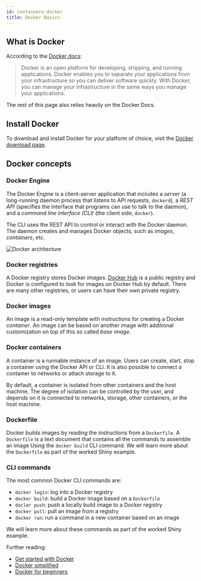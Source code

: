 ```yaml
---
id: containers-docker
title: Docker Basics
---
```


## What is Docker

According to the [Docker docs](https://docs.docker.com/):

> Docker is an open platform for developing, shipping, and running applications. Docker enables you to separate your applications from your infrastructure so you can deliver software quickly. With Docker, you can manage your infrastructure in the same ways you manage your applications.

The rest of this page also relies heavily on the Docker Docs.

## Install Docker

To download and install Docker for your platform of choice, visit
the [Docker download page](https://docs.docker.com/get-docker/).

## Docker concepts

### Docker Engine

The Docker Engine is a client-server application that includes a _server_
(a long-running daemon process that listens to API requests, `dockerd`), a _REST API_ (specifies the interface that programs can use to talk to the daemon), and a
_command line interface (CLI)_ (the client side, `docker`).

The CLI uses the REST API to control or interact with the Docker daemon.
The daemon creates and manages Docker objects, such as _images_,
_containers_, etc.

![Docker architecture](../../img/docker/architecture.png 'Docker architecture')

### Docker registries

A Docker registry stores Docker _images_. [Docker Hub](https://hub.docker.com/) is a public registry and Docker is configured to look for images on Docker Hub by default. There are many other registries, or users can have their own private registry.

### Docker images

An image is a read-only template with instructions for creating a Docker _container_.
An image can be based on another image with additional customization on top of this
so called _base image_.

### Docker containers

A container is a runnable instance of an image. Users can create, start, stop a container using the Docker API or CLI. It is also possible to connect a container to networks or attach storage to it.

By default, a container is isolated from other containers and the host machine. The degree of isolation can be controlled by the user, and depends on it is connected to networks, storage, other containers, or the host machine.

### Dockerfile

Docker builds images by reading the instructions from a `Dockerfile`.
A `Dockerfile` is a text document that contains all the commands to assemble an image
Using the `docker build` CLI command. We will learn more about the
`Dockerfile` as part of the worked Shiny example.

### CLI commands

The most common Docker CLI commands are:

* `docker login`: log into a Docker registry
* `docker build`: build a Docker image based on a `Dockerfile`
* `docler push`: push a locally build image to a Docker registry
* `docker pull`: pull an image from a registry
* `docker run`: run a command in a new container based on an image

We will learn more about these commands as part of the worked Shiny example.

Further reading:

* [Get started with Docker](https://docs.docker.com/get-started/)
* [Docker simplified](https://www.freecodecamp.org/news/docker-simplified-96639a35ff36/)
* [Docker for beginners](https://docker-curriculum.com/)

